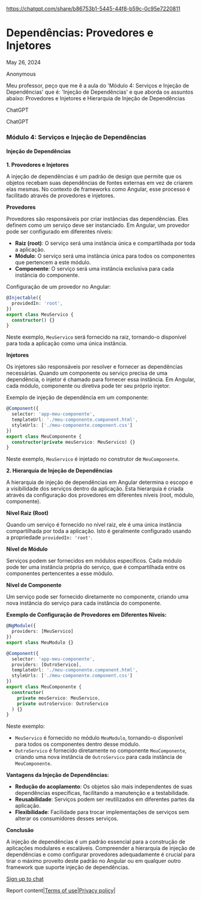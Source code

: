 
https://chatgpt.com/share/b86753b1-5445-44f8-b59c-0c95e7220811

# Dependências: Provedores e Injetores

May 26, 2024



Anonymous

Meu professor, peço que me ê a aula do 'Módulo 4: Serviços e Injeção de Dependências' que é: 'Injeção de Dependências' e que aborda os assuntos abaixo:  Provedores e Injetores e  Hierarquia de Injeção de Dependências

ChatGPT

ChatGPT

### Módulo 4: Serviços e Injeção de Dependências

#### Injeção de Dependências

**1. Provedores e Injetores**

A injeção de dependências é um padrão de design que permite que os objetos recebam suas dependências de fontes externas em vez de criarem elas mesmas. No contexto de frameworks como Angular, esse processo é facilitado através de provedores e injetores.

**Provedores**

Provedores são responsáveis por criar instâncias das dependências. Eles definem como um serviço deve ser instanciado. Em Angular, um provedor pode ser configurado em diferentes níveis:

- **Raiz (root)**: O serviço será uma instância única e compartilhada por toda a aplicação.
- **Módulo**: O serviço será uma instância única para todos os componentes que pertencem a este módulo.
- **Componente**: O serviço será uma instância exclusiva para cada instância do componente.

Configuração de um provedor no Angular:

```typescript
@Injectable({
  providedIn: 'root',
})
export class MeuServico {
  constructor() {}
}
```

Neste exemplo, `MeuServico` será fornecido na raiz, tornando-o disponível para toda a aplicação como uma única instância.

**Injetores**

Os injetores são responsáveis por resolver e fornecer as dependências necessárias. Quando um componente ou serviço precisa de uma dependência, o injetor é chamado para fornecer essa instância. Em Angular, cada módulo, componente ou diretiva pode ter seu próprio injetor.

Exemplo de injeção de dependência em um componente:

```typescript
@Component({
  selector: 'app-meu-componente',
  templateUrl: './meu-componente.component.html',
  styleUrls: ['./meu-componente.component.css']
})
export class MeuComponente {
  constructor(private meuServico: MeuServico) {}
}
```

Neste exemplo, `MeuServico` é injetado no construtor de `MeuComponente`.

**2. Hierarquia de Injeção de Dependências**

A hierarquia de injeção de dependências em Angular determina o escopo e a visibilidade dos serviços dentro da aplicação. Esta hierarquia é criada através da configuração dos provedores em diferentes níveis (root, módulo, componente).

**Nível Raiz (Root)**

Quando um serviço é fornecido no nível raiz, ele é uma única instância compartilhada por toda a aplicação. Isto é geralmente configurado usando a propriedade `providedIn: 'root'`.

**Nível de Módulo**

Serviços podem ser fornecidos em módulos específicos. Cada módulo pode ter uma instância própria do serviço, que é compartilhada entre os componentes pertencentes a esse módulo.

**Nível de Componente**

Um serviço pode ser fornecido diretamente no componente, criando uma nova instância do serviço para cada instância do componente.

**Exemplo de Configuração de Provedores em Diferentes Níveis:**

```typescript
@NgModule({
  providers: [MeuServico]
})
export class MeuModulo {}

@Component({
  selector: 'app-meu-componente',
  providers: [OutroServico],
  templateUrl: './meu-componente.component.html',
  styleUrls: ['./meu-componente.component.css']
})
export class MeuComponente {
  constructor(
    private meuServico: MeuServico, 
    private outroServico: OutroServico
  ) {}
}
```

Neste exemplo:

- `MeuServico` é fornecido no módulo `MeuModulo`, tornando-o disponível para todos os componentes dentro desse módulo.
- `OutroServico` é fornecido diretamente no componente `MeuComponente`, criando uma nova instância de `OutroServico` para cada instância de `MeuComponente`.

**Vantagens da Injeção de Dependências:**

- **Redução do acoplamento**: Os objetos são mais independentes de suas dependências específicas, facilitando a manutenção e a testabilidade.
- **Reusabilidade**: Serviços podem ser reutilizados em diferentes partes da aplicação.
- **Flexibilidade**: Facilidade para trocar implementações de serviços sem alterar os consumidores desses serviços.

**Conclusão**

A injeção de dependências é um padrão essencial para a construção de aplicações modulares e escaláveis. Compreender a hierarquia de injeção de dependências e como configurar provedores adequadamente é crucial para tirar o máximo proveito deste padrão no Angular ou em qualquer outro framework que suporte injeção de dependências.

[Sign up to chat](https://chatgpt.com/)

Report content|[Terms of use](https://openai.com/policies/terms-of-use)|[Privacy policy](https://openai.com/policies/privacy-policy)|



